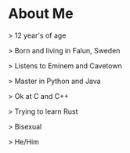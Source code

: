 
# About Me 
\> 12 year's of age

\> Born and living in Falun, Sweden

\> Listens to Eminem and Cavetown

\> Master in Python and Java

\> Ok at C and C++

\> Trying to learn Rust

\> Bisexual

\> He/Him

